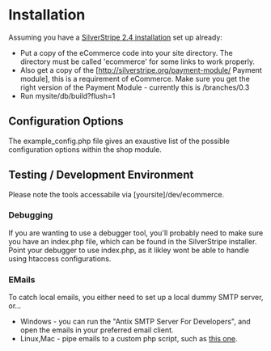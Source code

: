 # Installation

Assuming you have a [SilverStripe 2.4 installation](http://doc.silverstripe.org/sapphire/en/2.4/installation/) set up already:

 * Put a copy of the eCommerce code into your site directory. The directory must be called 'ecommerce' for some links to work properly.
 * Also get a copy of the [http://silverstripe.org/payment-module/ Payment module], this is a requirement of eCommerce. Make sure you get the right version of the Payment Module - currently this is /branches/0.3
 * Run mysite/db/build?flush=1

## Configuration Options

The example_config.php file gives an exaustive list of the possible configuration options within the shop module.

## Testing / Development Environment

Please note the tools accessabile via [yoursite]/dev/ecommerce.

### Debugging

If you are wanting to use a debugger tool, you'll probably need to make sure you have an index.php file, which can be found in the
SilverStripe installer. Point your debugger to use index.php, as it likley wont be able to handle using htaccess configurations.


### EMails

To catch local emails, you either need to set up a local dummy SMTP server, or...

 * Windows - you can run the "Antix SMTP Server For Developers", and open the emails in your preferred email client.
 * Linux,Mac - pipe emails to a custom php script, such as [this one](http://blogs.bigfish.tv/adam/2009/12/03/setup-a-testing-mail-server-using-php-on-mac-os-x/).